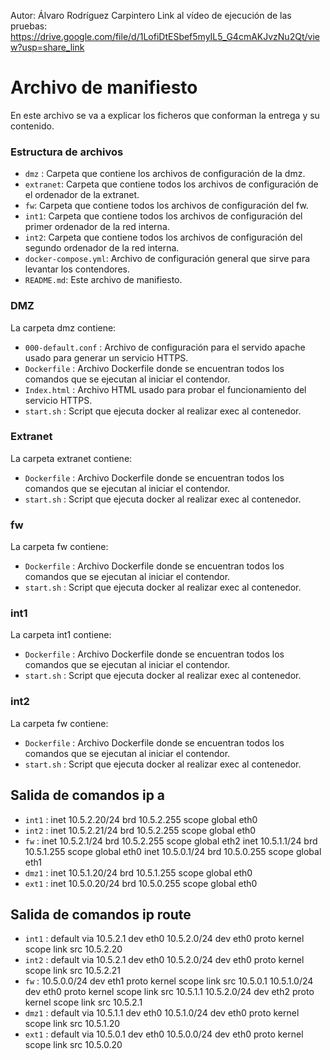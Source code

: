 Autor: Álvaro Rodríguez Carpintero
Link al vídeo de ejecución de las pruebas:  https://drive.google.com/file/d/1LofiDtESbef5myIL5_G4cmAKJvzNu2Qt/view?usp=share_link
# Archivo de manifiesto

En este archivo se va a explicar los ficheros que conforman la entrega y
su contenido.

### Estructura de archivos

- `dmz` : Carpeta que contiene los archivos de configuración de la dmz. 
- `extranet`: Carpeta que contiene todos los archivos de configuración de el ordenador de la extranet.
- `fw`: Carpeta que contiene todos los archivos de configuración del fw.
- `int1`:  Carpeta que contiene todos los archivos de configuración del primer ordenador de la red interna.
- `int2`:  Carpeta que contiene todos los archivos de configuración del segundo ordenador de la red interna.
-  `docker-compose.yml`:  Archivo de configuración general que sirve para levantar los contendores. 
-  `README.md`:  Este archivo de manifiesto.

### DMZ

La carpeta dmz contiene:
- `000-default.conf` : Archivo de configuración para el servido apache usado para generar un servicio HTTPS.
- `Dockerfile` : Archivo Dockerfile donde se encuentran todos los comandos que se ejecutan al iniciar el contendor.
- `Index.html` : Archivo HTML usado para probar el funcionamiento del servicio HTTPS.
- `start.sh` : Script que ejecuta docker al realizar exec al contenedor.

### Extranet

La carpeta extranet contiene:
- `Dockerfile` : Archivo Dockerfile donde se encuentran todos los comandos que se ejecutan al iniciar el contendor.
- `start.sh` : Script que ejecuta docker al realizar exec al contenedor.

### fw

La carpeta fw contiene:
- `Dockerfile` : Archivo Dockerfile donde se encuentran todos los comandos que se ejecutan al iniciar el contendor.
- `start.sh` : Script que ejecuta docker al realizar exec al contenedor.

### int1

La carpeta int1 contiene:
- `Dockerfile` : Archivo Dockerfile donde se encuentran todos los comandos que se ejecutan al iniciar el contendor.
- `start.sh` : Script que ejecuta docker al realizar exec al contenedor.

### int2

La carpeta fw contiene:
- `Dockerfile` : Archivo Dockerfile donde se encuentran todos los comandos que se ejecutan al iniciar el contendor.
- `start.sh` : Script que ejecuta docker al realizar exec al contenedor.


Salida de comandos  ip a 
-------------

- `int1` :  inet 10.5.2.20/24 brd 10.5.2.255 scope global eth0
- `int2` :  inet 10.5.2.21/24 brd 10.5.2.255 scope global eth0
- `fw` : inet 10.5.2.1/24 brd 10.5.2.255 scope global eth2
inet 10.5.1.1/24 brd 10.5.1.255 scope global eth0
inet 10.5.0.1/24 brd 10.5.0.255 scope global eth1
- `dmz1` : inet 10.5.1.20/24 brd 10.5.1.255 scope global eth0
- `ext1` : inet 10.5.0.20/24 brd 10.5.0.255 scope global eth0


Salida de comandos  ip route 
-------------

- `int1` :  default via 10.5.2.1 dev eth0 
10.5.2.0/24 dev eth0 proto kernel scope link src 10.5.2.20
- `int2` :  default via 10.5.2.1 dev eth0 
10.5.2.0/24 dev eth0 proto kernel scope link src 10.5.2.21
- `fw` : 10.5.0.0/24 dev eth1 proto kernel scope link src 10.5.0.1 
10.5.1.0/24 dev eth0 proto kernel scope link src 10.5.1.1 
10.5.2.0/24 dev eth2 proto kernel scope link src 10.5.2.1
- `dmz1` : default via 10.5.1.1 dev eth0 
10.5.1.0/24 dev eth0 proto kernel scope link src 10.5.1.20
- `ext1` : default via 10.5.0.1 dev eth0 
10.5.0.0/24 dev eth0 proto kernel scope link src 10.5.0.20 
